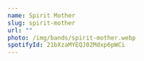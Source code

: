 ```yaml
---
name: Spirit Mother
slug: spirit-mother
url: ""
photo: /img/bands/spirit-mother.webp
spotifyId: 21bXzaMYEQJ02Mdxp6pWCi
---
```

